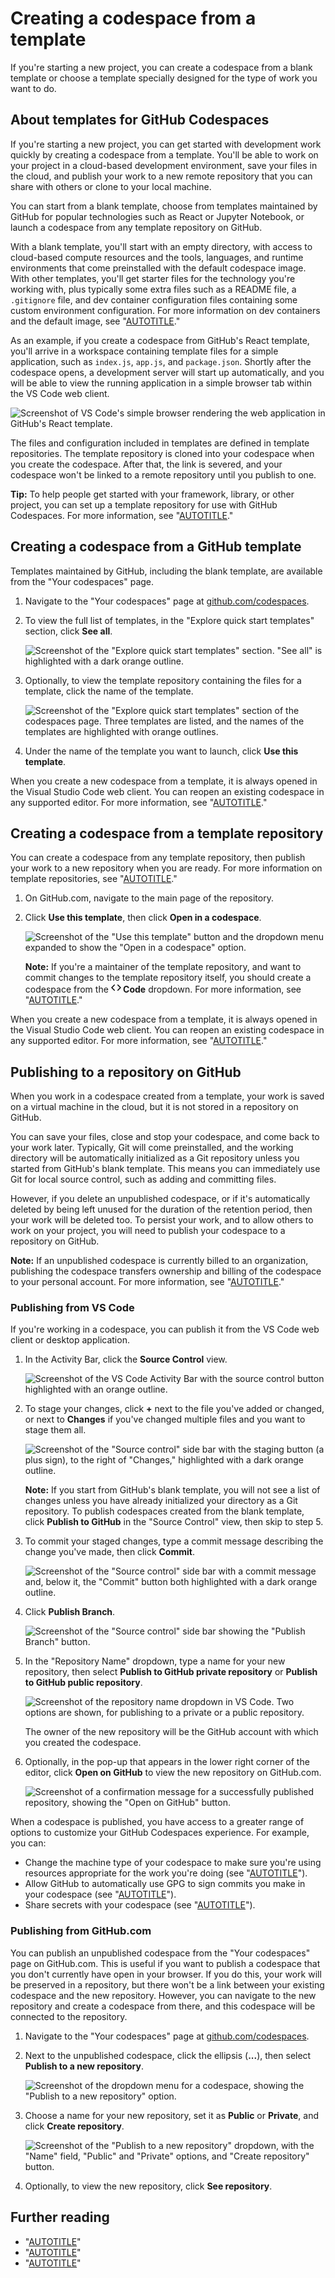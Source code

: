 # Creating a codespace from a template

If you're starting a new project, you can create a codespace from a blank template or choose a template specially designed for the type of work you want to do.

## About templates for GitHub Codespaces

If you're starting a new project, you can get started with development work quickly by creating a codespace from a template. You'll be able to work on your project in a cloud-based development environment, save your files in the cloud, and publish your work to a new remote repository that you can share with others or clone to your local machine.

You can start from a blank template, choose from templates maintained by GitHub for popular technologies such as React or Jupyter Notebook, or launch a codespace from any template repository on GitHub.

With a blank template, you'll start with an empty directory, with access to cloud-based compute resources and the tools, languages, and runtime environments that come preinstalled with the default codespace image. With other templates, you'll get starter files for the technology you're working with, plus typically some extra files such as a README file, a `.gitignore` file, and dev container configuration files containing some custom environment configuration. For more information on dev containers and the default image, see "[AUTOTITLE](/codespaces/setting-up-your-project-for-codespaces/adding-a-dev-container-configuration/introduction-to-dev-containers)."

As an example, if you create a codespace from GitHub's React template, you'll arrive in a workspace containing template files for a simple application, such as `index.js`, `app.js`, and `package.json`. Shortly after the codespace opens, a development server will start up automatically, and you will be able to view the running application in a simple browser tab within the VS Code web client.

![Screenshot of VS Code's simple browser rendering the web application in GitHub's React template.](/assets/images/help/codespaces/react-template.png)

The files and configuration included in templates are defined in template repositories. The template repository is cloned into your codespace when you create the codespace. After that, the link is severed, and your codespace won't be linked to a remote repository until you publish to one.

<div class="ghd-spotlight ghd-spotlight-tip border rounded-1 my-3 p-3 f5 color-border-accent-emphasis color-bg-accent">

**Tip:** To help people get started with your framework, library, or other project, you can set up a template repository for use with GitHub Codespaces. For more information, see "[AUTOTITLE](/codespaces/setting-up-your-project-for-codespaces/setting-up-your-repository/setting-up-a-template-repository-for-github-codespaces)."

</div>

## Creating a codespace from a GitHub template

Templates maintained by GitHub, including the blank template, are available from the "Your codespaces" page.

1. Navigate to the "Your codespaces" page at [github.com/codespaces](https://github.com/codespaces).
1. To view the full list of templates, in the "Explore quick start templates" section, click **See all**.

   ![Screenshot of the "Explore quick start templates" section. "See all" is highlighted with a dark orange outline.](/assets/images/help/codespaces/codespace-templates-see-all.png)
1. Optionally, to view the template repository containing the files for a template, click the name of the template.

   ![Screenshot of the "Explore quick start templates" section of the codespaces page. Three templates are listed, and the names of the templates are highlighted with orange outlines.](/assets/images/help/codespaces/react-template-name.png)

1. Under the name of the template you want to launch, click **Use this template**.

When you create a new codespace from a template, it is always opened in the Visual Studio Code web client. You can reopen an existing codespace in any supported editor. For more information, see "[AUTOTITLE](/codespaces/developing-in-codespaces/opening-an-existing-codespace)."

## Creating a codespace from a template repository

You can create a codespace from any template repository, then publish your work to a new repository when you are ready. For more information on template repositories, see "[AUTOTITLE](/repositories/creating-and-managing-repositories/creating-a-repository-from-a-template#about-repository-templates)."

1. On GitHub.com, navigate to the main page of the repository.
1. Click **Use this template**, then click **Open in a codespace**.

   ![Screenshot of the "Use this template" button and the dropdown menu expanded to show the "Open in a codespace" option.](/assets/images/help/repository/use-this-template-button.png)

   <div class="ghd-spotlight ghd-spotlight-note border rounded-1 my-3 p-3 f5 color-border-accent-emphasis color-bg-accent">

   **Note:** If you're a maintainer of the template repository, and want to commit changes to the template repository itself, you should create a codespace from the **<svg version="1.1" width="16" height="16" viewBox="0 0 16 16" class="octicon octicon-code" aria-hidden="true"><path d="m11.28 3.22 4.25 4.25a.75.75 0 0 1 0 1.06l-4.25 4.25a.749.749 0 0 1-1.275-.326.749.749 0 0 1 .215-.734L13.94 8l-3.72-3.72a.749.749 0 0 1 .326-1.275.749.749 0 0 1 .734.215Zm-6.56 0a.751.751 0 0 1 1.042.018.751.751 0 0 1 .018 1.042L2.06 8l3.72 3.72a.749.749 0 0 1-.326 1.275.749.749 0 0 1-.734-.215L.47 8.53a.75.75 0 0 1 0-1.06Z"></path></svg> Code** dropdown. For more information, see "[AUTOTITLE](/codespaces/developing-in-a-codespace/creating-a-codespace-for-a-repository#creating-a-codespace-for-a-repository)."

   </div>

When you create a new codespace from a template, it is always opened in the Visual Studio Code web client. You can reopen an existing codespace in any supported editor. For more information, see "[AUTOTITLE](/codespaces/developing-in-codespaces/opening-an-existing-codespace)."

## Publishing to a repository on GitHub

When you work in a codespace created from a template, your work is saved on a virtual machine in the cloud, but it is not stored in a repository on GitHub.

You can save your files, close and stop your codespace, and come back to your work later. Typically, Git will come preinstalled, and the working directory will be automatically initialized as a Git repository unless you started from GitHub's blank template. This means you can immediately use Git for local source control, such as adding and committing files.

However, if you delete an unpublished codespace, or if it's automatically deleted by being left unused for the duration of the retention period, then your work will be deleted too. To persist your work, and to allow others to work on your project, you will need to publish your codespace to a repository on GitHub.

<div class="ghd-spotlight ghd-spotlight-note border rounded-1 my-3 p-3 f5 color-border-accent-emphasis color-bg-accent">

**Note:** If an unpublished codespace is currently billed to an organization, publishing the codespace transfers ownership and billing of the codespace to your personal account. For more information, see "[AUTOTITLE](/billing/managing-billing-for-github-codespaces/about-billing-for-github-codespaces#how-billing-is-handled-for-github-codespaces-templates)."

</div>

### Publishing from VS Code

If you're working in a codespace, you can publish it from the VS Code web client or desktop application.

1. In the Activity Bar, click the **Source Control** view.

   ![Screenshot of the VS Code Activity Bar with the source control button highlighted with an orange outline.](/assets/images/help/codespaces/source-control-activity-bar-button.png)
1. To stage your changes, click  **+** next to the file you've added or changed, or next to **Changes** if you've changed multiple files and you want to stage them all.

   ![Screenshot of the "Source control" side bar with the staging button (a plus sign), to the right of "Changes," highlighted with a dark orange outline.](/assets/images/help/codespaces/codespaces-commit-stage.png)

   <div class="ghd-spotlight ghd-spotlight-note border rounded-1 my-3 p-3 f5 color-border-accent-emphasis color-bg-accent">

   **Note:** If you start from GitHub's blank template, you will not see a list of changes unless you have already initialized your directory as a Git repository. To publish codespaces created from the blank template, click **Publish to GitHub** in the "Source Control" view, then skip to step 5.

   </div>
1. To commit your staged changes, type a commit message describing the change you've made, then click **Commit**.

   ![Screenshot of the "Source control" side bar with a commit message and, below it, the "Commit" button both highlighted with a dark orange outline.](/assets/images/help/codespaces/vscode-commit-button.png)

1. Click **Publish Branch**.

   ![Screenshot of the "Source control" side bar showing the "Publish Branch" button.](/assets/images/help/codespaces/vscode-publish-branch-button.png)

1. In the "Repository Name" dropdown, type a name for your new repository, then select **Publish to GitHub private repository** or **Publish to GitHub public repository**.

   ![Screenshot of the repository name dropdown in VS Code. Two options are shown, for publishing to a private or a public repository.](/assets/images/help/codespaces/choose-new-repository.png)

   The owner of the new repository will be the GitHub account with which you created the codespace.
1. Optionally, in the pop-up that appears in the lower right corner of the editor, click **Open on GitHub** to view the new repository on GitHub.com.

   ![Screenshot of a confirmation message for a successfully published repository, showing the "Open on GitHub" button.](/assets/images/help/codespaces/open-on-github.png)

When a codespace is published, you have access to a greater range of options to customize your GitHub Codespaces experience. For example, you can:

- Change the machine type of your codespace to make sure you're using resources appropriate for the work you're doing (see "[AUTOTITLE](/codespaces/customizing-your-codespace/changing-the-machine-type-for-your-codespace)").
- Allow GitHub to automatically use GPG to sign commits you make in your codespace (see "[AUTOTITLE](/codespaces/managing-your-codespaces/managing-gpg-verification-for-github-codespaces)").
- Share secrets with your codespace (see "[AUTOTITLE](/codespaces/managing-your-codespaces/managing-secrets-for-your-codespaces)").

### Publishing from GitHub.com

You can publish an unpublished codespace from the "Your codespaces" page on GitHub.com. This is useful if you want to publish a codespace that you don't currently have open in your browser. If you do this, your work will be preserved in a repository, but there won't be a link between your existing codespace and the new repository. However, you can navigate to the new repository and create a codespace from there, and this codespace will be connected to the repository.

1. Navigate to the "Your codespaces" page at [github.com/codespaces](https://github.com/codespaces).
1. Next to the unpublished codespace, click the ellipsis (**...**), then select **Publish to a new repository**.

   ![Screenshot of the dropdown menu for a codespace, showing the "Publish to a new repository" option.](/assets/images/help/codespaces/publish-to-new-repository.png)

1. Choose a name for your new repository, set it as **Public** or **Private**, and click **Create repository**.

   ![Screenshot of the "Publish to a new repository" dropdown, with the "Name" field, "Public" and "Private" options, and "Create repository" button.](/assets/images/help/codespaces/template-new-repository-settings.png)

1. Optionally, to view the new repository, click **See repository**.

## Further reading

- "[AUTOTITLE](/codespaces/developing-in-a-codespace/creating-a-codespace-for-a-repository)"
- "[AUTOTITLE](/codespaces/getting-started/understanding-the-codespace-lifecycle)"
- "[AUTOTITLE](/codespaces/developing-in-a-codespace/using-source-control-in-your-codespace)"
